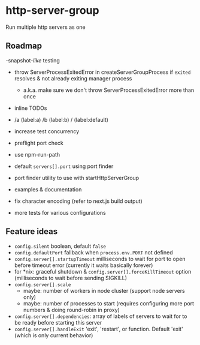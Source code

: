 # http-server-group
Run multiple http servers as one

## Roadmap

-snapshot-*like* testing
- throw ServerProcessExitedError in createServerGroupProcess if `exited` resolves & not already exiting manager process
    - a.k.a. make sure we don't throw ServerProcessExitedError more than once
- inline TODOs
- /a (label:a) /b (label:b) / (label:default)
- increase test concurrency
- preflight port check
- use npm-run-path
- default `servers[].port` using port finder
- port finder utility to use with startHttpServerGroup

- examples & documentation

- fix character encoding (refer to next.js build output)
- more tests for various configurations

## Feature ideas

- `config.silent` boolean, default `false`
- `config.defaultPort` fallback when `process.env.PORT` not defined
- `config.server[].startupTimeout` milliseconds to wait for port to open before timeout error (currently it waits basically forever)
- for *nix: graceful shutdown & `config.server[].forceKillTimeout` option (milliseconds to wait before sending SIGKILL)
- `config.server[].scale`
    - maybe: number of workers in node cluster (support node servers only)
    - maybe: number of processes to start (requires configuring more port numbers & doing round-robin in proxy)
- `config.server[].dependencies`: array of labels of servers to wait for to be ready before starting this server
- `config.server[].handleExit` 'exit', 'restart', or function. Default 'exit' (which is only current behavior)
